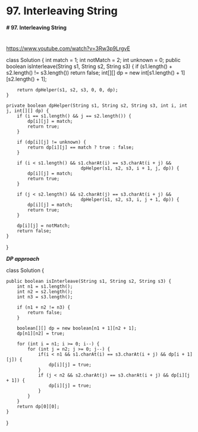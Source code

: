 # 97. Interleaving String

**# 97. Interleaving String**
# 

https://www.youtube.com/watch?v=3Rw3p9LrgvE 

class Solution {
    int match = 1;
    int notMatch = 2;
    int unknown = 0;
    public boolean isInterleave(String s1, String s2, String s3) {
        if (s1.length() + s2.length() != s3.length()) return false;
        int[][] dp = new int[s1.length() + 1][s2.length() + 1];
        
        return dpHelper(s1, s2, s3, 0, 0, dp);
    }
    
    private boolean dpHelper(String s1, String s2, String s3, int i, int j, int[][] dp) {
        if (i == s1.length() && j == s2.length()) {
            dp[i][j] = match;
            return true;
        }
        
        if (dp[i][j] != unknown) {
            return dp[i][j] == match ? true : false;
        }
        
        if (i < s1.length() && s1.charAt(i) == s3.charAt(i + j) &&
                                dpHelper(s1, s2, s3, i + 1, j, dp)) {
            dp[i][j] = match;
            return true;
        }
        
        if (j < s2.length() && s2.charAt(j) == s3.charAt(i + j) &&
                                dpHelper(s1, s2, s3, i, j + 1, dp)) {
            dp[i][j] = match;
            return true;
        }
        
        dp[i][j] = notMatch;
        return false;
    }
}

**_DP approach_**

class Solution {

    public boolean isInterleave(String s1, String s2, String s3) {
        int n1 = s1.length();
        int n2 = s2.length();
        int n3 = s3.length();
        
        if (n1 + n2 != n3) {
            return false;
        }  
        
        boolean[][] dp = new boolean[n1 + 1][n2 + 1];
        dp[n1][n2] = true;
        
        for (int i = n1; i >= 0; i--) {
            for (int j = n2; j >= 0; j--) {
                if(i < n1 && s1.charAt(i) == s3.charAt(i + j) && dp[i + 1][j]) {
                    dp[i][j] = true;   
                }
                if (j < n2 && s2.charAt(j) == s3.charAt(i + j) && dp[i][j + 1]) {
                    dp[i][j] = true;
                }
            }
        }
        return dp[0][0];
    }
}
